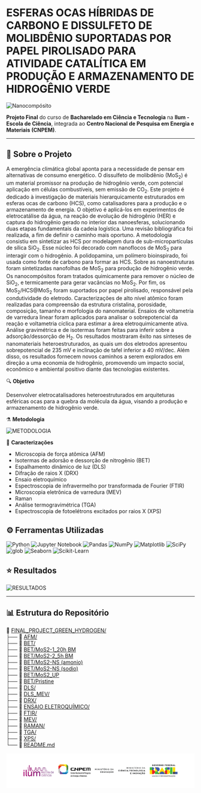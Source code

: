 # ESFERAS OCAS HÍBRIDAS DE CARBONO E DISSULFETO DE MOLIBDÊNIO SUPORTADAS POR PAPEL PIROLISADO PARA ATIVIDADE CATALÍTICA EM PRODUÇÃO E ARMAZENAMENTO DE HIDROGÊNIO VERDE

![Nanocompósito](IMAGENS/HCS@MoS2.png)

**Projeto Final** do curso de **Bacharelado em Ciência e Tecnologia** na **Ilum - Escola de Ciência**, integrada ao **Centro Nacional de Pesquisa em Energia e Materiais (CNPEM)**.

---

## 📄 Sobre o Projeto
A emergência climática global aponta para a necessidade de pensar em alternativas de consumo energético. O dissulfeto de molibdênio ($\mathrm{MoS_2}$) é um material promissor na produção de hidrogênio verde, com potencial aplicação em células combustíveis, sem emissão de $\mathrm{CO_2}$. Este projeto é dedicado à investigação de materiais hierarquicamente estruturados em esferas ocas de carbono (HCS), como catalisadores para a produção e o armazenamento de energia. O objetivo é aplicá-los em experimentos de eletrocatálise da água, na reação de evolução de hidrogênio (HER) e captura do hidrogênio gerado no interior das nanoesferas, solucionando duas etapas fundamentais da cadeia logística. Uma revisão bibliográfica foi realizada, a fim de definir o caminho mais oportuno. A metodologia consistiu em sintetizar as HCS por modelagem dura de sub-micropartículas de sílica $\mathrm{SiO_2}$. Esse núcleo foi decorado com nanoflocos de $\mathrm{MoS_2}$ para interagir com o hidrogênio. A polidopamina, um polímero bioinspirado, foi usada como fonte de carbono para formar as HCS. Sobre as nanoestruturas foram sintetizadas nanofolhas de $\mathrm{MoS_2}$ para produção de hidrogênio verde. Os nanocompósitos foram tratados quimicamente para remover o núcleo de $\mathrm{SiO_2}$, e termicamente para gerar vacâncias no $\mathrm{MoS_2}$. Por fim, os $\mathrm{MoS_2/HCS@MoS_2}$ foram suportados por papel pirolisado, responsável pela condutividade do eletrodo. Caracterizações de alto nível atômico foram realizadas para compreensão da estrutura cristalina, porosidade, composição, tamanho e morfologia do nanomaterial. Ensaios de voltametria de varredura linear foram aplicados para analisar o sobrepotencial da reação e voltametria cíclica para estimar a área eletroquimicamente ativa. Análise gravimétrica e de isotermas foram feitas para inferir sobre a adsorção/dessorção de $\mathrm{H_2}$. Os resultados mostraram êxito nas sínteses de nanomateriais heteroestruturados, as quais um dos eletrodos apresentou sobrepotencial de 235 mV e inclinação de tafel inferior a 40 mV/dec. Além disso, os resultados fornecem novos caminhos a serem explorados em direção a uma economia de hidrogênio, promovendo um impacto social, econômico e ambiental positivo diante das tecnologias existentes.

🔍 **Objetivo**

Desenvolver eletrocatalisadores heteroestruturados em arquiteturas esféricas ocas para a quebra da molécula da água, visando a produção e armazenamento de hidrogênio verde.

⚗️ **Metodologia**

![METODOLOGIA](IMAGENS/METODOLOGIA.png)

🔬 **Caracterizações**

- Microscopia de força atômica (AFM)
- Isotermas de adorsão e dessorção de nitrogênio (BET)
- Espalhamento dinâmico de luz (DLS)
- Difração de raios X (DRX)
- Ensaio eletroquímico
- Espectroscopia de infravermelho por transformada de Fourier (FTIR)
- Microscopia eletrônica de varredura (MEV)
- Raman
- Análise termogravimétrica (TGA)
- Espectroscopia de fotoelétrons excitados por raios X (XPS)

## ⚙️ Ferramentas Utilizadas

![Python](https://img.shields.io/badge/Python-3.10-blue?logo=python&logoColor=white)
![Jupyter Notebook](https://img.shields.io/badge/Jupyter-Notebook-orange?logo=jupyter&logoColor=white)
![Pandas](https://img.shields.io/badge/Pandas-Data_Analysis-teal?logo=pandas&logoColor=white)
![NumPy](https://img.shields.io/badge/NumPy-Numerical_Computing-lightblue?logo=numpy&logoColor=white)
![Matplotlib](https://img.shields.io/badge/Matplotlib-Visualization-yellow?logo=plotly&logoColor=white)
![SciPy](https://img.shields.io/badge/SciPy-Scientific_Computing-blue?logo=scipy&logoColor=white)
![glob](https://img.shields.io/badge/glob-File_Management-lightgrey?logo=files&logoColor=white)
![Seaborn](https://img.shields.io/badge/Seaborn-Data_Visualization-teal?logo=seaborn&logoColor=white)
![Scikit-Learn](https://img.shields.io/badge/Scikit--Learn-Machine_Learning-orange?logo=scikit-learn&logoColor=white)

## ⭐ Resultados

![RESULTADOS](IMAGENS/RESULTADOS.png)

---

## 📊 Estrutura do Repositório

📂 [FINAL_PROJECT_GREEN_HYDROGEN/](https://github.com/raphaella220046/FINAL_PROJECT_GREEN_HYDROGEN/tree/main) <br>
├── 📁 [AFM/](https://github.com/raphaella220046/FINAL_PROJECT_GREEN_HYDROGEN/tree/main/AFM) <br>
├── 📁 [BET/](https://github.com/raphaella220046/FINAL_PROJECT_GREEN_HYDROGEN/tree/main/BET) <br>
        ├── 📁 [BET/MoS2-1_20h BM](https://github.com/raphaella220046/FINAL_PROJECT_GREEN_HYDROGEN/tree/main/BET/MoS2-1_20h%20BM) <br>
        ├── 📁 [BET/MoS2-2_5h BM](https://github.com/raphaella220046/FINAL_PROJECT_GREEN_HYDROGEN/tree/main/BET/MoS2-2_5h%20BM) <br>
        ├── 📁 [BET/MoS2-NS (amonio)](https://github.com/raphaella220046/FINAL_PROJECT_GREEN_HYDROGEN/tree/main/BET/MoS2-NS%20(amonio)) <br>
        ├── 📁 [BET/MoS2-NS (sodio)](https://github.com/raphaella220046/FINAL_PROJECT_GREEN_HYDROGEN/tree/main/BET/MoS2-NS%20(sodio)) <br>
        ├── 📁 [BET/MoS2_UP](https://github.com/raphaella220046/FINAL_PROJECT_GREEN_HYDROGEN/tree/main/BET/MoS2_UP) <br>
        ├── 📁 [BET/Pristine](https://github.com/raphaella220046/FINAL_PROJECT_GREEN_HYDROGEN/tree/main/BET/Pristine) <br>
├── 📁 [DLS/](https://github.com/raphaella220046/FINAL_PROJECT_GREEN_HYDROGEN/tree/main/DLS) <br>
├── 📁 [DLS_MEV/](https://github.com/raphaella220046/FINAL_PROJECT_GREEN_HYDROGEN/tree/main/DLS_MEV) <br>
├── 📁 [DRX/](https://github.com/raphaella220046/FINAL_PROJECT_GREEN_HYDROGEN/tree/main/DRX) <br>
├── 📁 [ENSAIO ELETROQUÍMICO/](https://github.com/raphaella220046/FINAL_PROJECT_GREEN_HYDROGEN/tree/main/ENSAIO%20ELETROQU%C3%8DMICO) <br>
├── 📁 [FTIR/](https://github.com/raphaella220046/FINAL_PROJECT_GREEN_HYDROGEN/tree/main/FTIR) <br>
├── 📁 [MEV/](https://github.com/raphaella220046/FINAL_PROJECT_GREEN_HYDROGEN/tree/main/MEV) <br>
├── 📁 [RAMAN/](https://github.com/raphaella220046/FINAL_PROJECT_GREEN_HYDROGEN/tree/main/RAMAN) <br>
├── 📁 [TGA/](https://github.com/raphaella220046/FINAL_PROJECT_GREEN_HYDROGEN/tree/main/TGA) <br>
├── 📁 [XPS/](https://github.com/raphaella220046/FINAL_PROJECT_GREEN_HYDROGEN/tree/main/XPS) <br>
└── 📄 [README.md](https://github.com/raphaella220046/FINAL_PROJECT_GREEN_HYDROGEN/tree/main/README.md) <br>

![Nanocompósito](IMAGENS/LOGO.png)
